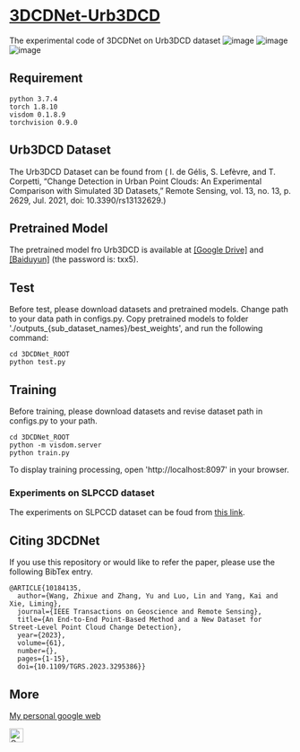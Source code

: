 # [3DCDNet-Urb3DCD](https://github.com/wangle53/3DCDNet)
The experimental code of 3DCDNet on Urb3DCD dataset
![image](https://github.com/wangle53/3DCDNet/assets/79884379/5a5efd38-c2e4-4f60-b670-28b6b51adc08)
![image](https://github.com/wangle53/3DCDNet-Urb3DCD/assets/79884379/f7485378-86f1-49aa-ace4-a943528b2d86)
![image](https://github.com/wangle53/3DCDNet-Urb3DCD/assets/79884379/2fd36523-598b-4746-8fef-a31f398097c4)
## Requirement
```
python 3.7.4
torch 1.8.10
visdom 0.1.8.9
torchvision 0.9.0
```
## Urb3DCD Dataset
The Urb3DCD Dataset can be found from ( I. de Gélis, S. Lefèvre, and T. Corpetti, “Change Detection in Urban Point Clouds: An Experimental Comparison with Simulated 3D Datasets,” Remote Sensing, vol. 13, no. 13, p. 2629, Jul. 2021, doi: 10.3390/rs13132629.)
## Pretrained Model
The pretrained model fro Urb3DCD is available at  [[Google Drive]](https://drive.google.com/drive/folders/1aRYWxR3ZRFhHzsrL-LLZ43sS934ZBQqh?usp=sharing) and [[Baiduyun]](https://pan.baidu.com/s/1TlO1ua3meFGyWl4_khJTRA?pwd=txx5) (the password is: txx5).
## Test
Before test, please download datasets and pretrained models. Change path to your data path in configs.py. Copy pretrained models to folder './outputs_{sub_dataset_names}/best_weights', and run the following command: 
```
cd 3DCDNet_ROOT
python test.py
```
## Training
Before training, please download datasets and revise dataset path in configs.py to your path.
```
cd 3DCDNet_ROOT
python -m visdom.server
python train.py
```
To display training processing, open 'http://localhost:8097' in your browser.
### Experiments on SLPCCD dataset
The experiments on SLPCCD dataset can be foud from [this link](https://github.com/wangle53/3DCDNet).
## Citing 3DCDNet
If you use this repository or would like to refer the paper, please use the following BibTex entry.
```
@ARTICLE{10184135,
  author={Wang, Zhixue and Zhang, Yu and Luo, Lin and Yang, Kai and Xie, Liming},
  journal={IEEE Transactions on Geoscience and Remote Sensing}, 
  title={An End-to-End Point-Based Method and a New Dataset for Street-Level Point Cloud Change Detection}, 
  year={2023},
  volume={61},
  number={},
  pages={1-15},
  doi={10.1109/TGRS.2023.3295386}}
```
## More
[My personal google web](https://scholar.google.com/citations?user=qdkY0jcAAAAJ&hl=zh-TW)
<p> 
  <a href="https://scholar.google.com/citations?user=qdkY0jcAAAAJ&hl=zh-TW"><img src="https://img.shields.io/badge/scholar-4385FE.svg?&style=plastic&logo=google-scholar&logoColor=white" alt="Google Scholar" height="25px"> </a>
</p> 
